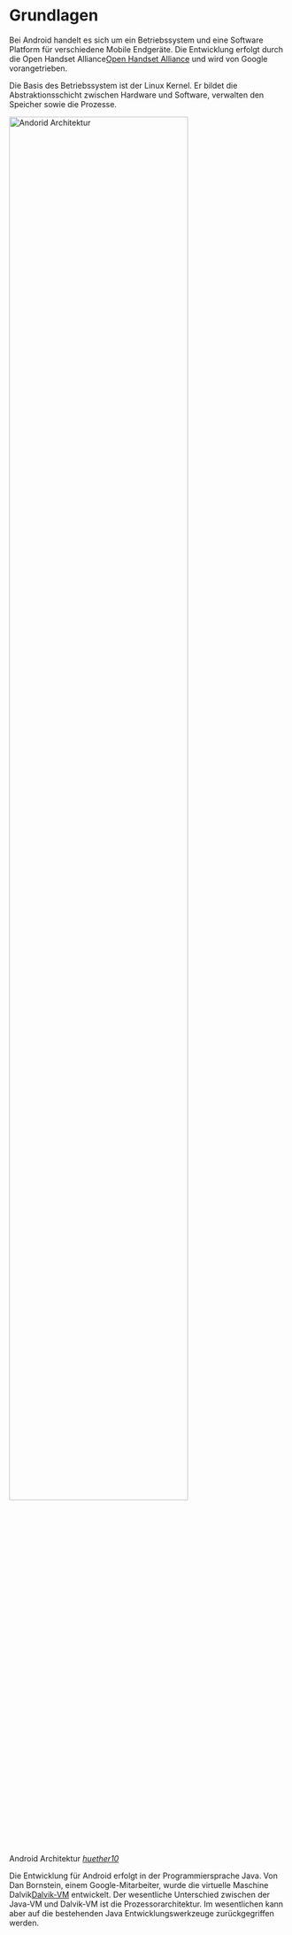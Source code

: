 # Grundlagen

Bei Android handelt es sich um ein Betriebssystem und eine Software Platform für verschiedene Mobile Endgeräte. Die Entwicklung erfolgt durch die Open Handset Alliance<span class="fn"><a href="http://www.openhandsetalliance.com/">Open Handset Alliance</a></span> und wird von Google vorangetrieben. 

Die Basis des Betriebssystem ist der Linux Kernel. Er bildet die Abstraktionsschicht zwischen Hardware und Software, verwalten den Speicher sowie die Prozesse.

<div class="figure" id="android-architektur">
	<img src="http://up.frubar.net/1486/architektur.jpg" width="80%" alt="Andorid Architektur">
	<p>Android Architektur <a href="#huether10"><cite>huether10</cite></a></p>
</div>

Die Entwicklung für Android erfolgt in der Programmiersprache Java. Von Dan Bornstein, einem Google-Mitarbeiter, wurde die virtuelle Maschine Dalvik<span class="fn"><a href="http://code.google.com/p/dalvik/">Dalvik-VM</a></span> entwickelt. Der wesentliche Unterschied zwischen der Java-VM und Dalvik-VM ist die Prozessorarchitektur. Im wesentlichen kann aber auf die bestehenden Java Entwicklungswerkzeuge zurückgegriffen werden. 